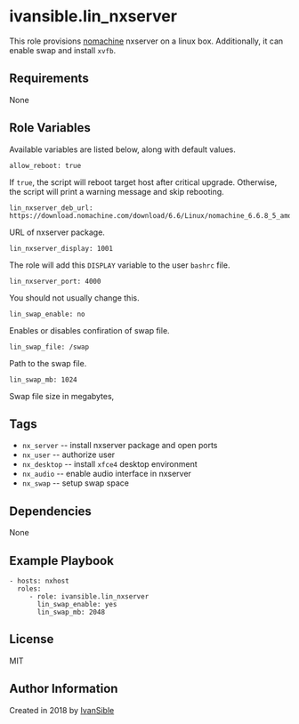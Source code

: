 # ivansible.lin_nxserver

This role provisions [nomachine](https://www.nomachine.com/) nxserver on a linux box.
Additionally, it can enable swap and install `xvfb`.


## Requirements

None


## Role Variables

Available variables are listed below, along with default values.

    allow_reboot: true

If `true`, the script will reboot target host after critical upgrade.
Otherwise, the script will print a warning message and skip rebooting.

    lin_nxserver_deb_url: https://download.nomachine.com/download/6.6/Linux/nomachine_6.6.8_5_amd64.deb
URL of nxserver package.

    lin_nxserver_display: 1001
The role will add this `DISPLAY` variable to the user `bashrc` file.

    lin_nxserver_port: 4000
You should not usually change this.

    lin_swap_enable: no
Enables or disables confiration of swap file.

    lin_swap_file: /swap
Path to the swap file.

    lin_swap_mb: 1024
Swap file size in megabytes,


## Tags

- `nx_server` -- install nxserver package and open ports
- `nx_user` -- authorize user
- `nx_desktop` -- install `xfce4` desktop environment
- `nx_audio` -- enable audio interface in nxserver
- `nx_swap` -- setup swap space


## Dependencies

None


## Example Playbook

    - hosts: nxhost
      roles:
         - role: ivansible.lin_nxserver
           lin_swap_enable: yes
           lin_swap_mb: 2048


## License

MIT

## Author Information

Created in 2018 by [IvanSible](https://github.com/ivansible)
